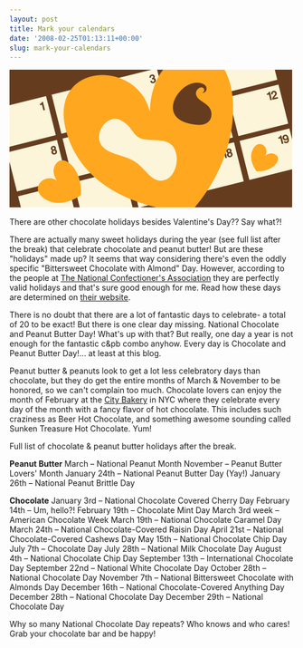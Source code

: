 ```yaml
---
layout: post
title: Mark your calendars
date: '2008-02-25T01:13:11+00:00'
slug: mark-your-calendars
---
```

<img src='images/uploads/2008/02/cpb_calendar.gif' alt='calendar' class="yellowborder"/>

There are other chocolate holidays besides Valentine's Day?? Say what?!

There are actually many sweet holidays during the year (see full list after the break) that celebrate chocolate and peanut butter! But are these "holidays" made up? It seems that way considering there's even the oddly specific "Bittersweet Chocolate with Almond" Day. However, according to the people at <a href="http://www.candyusa.org/Classroom/calendar.asp">The National Confectioner's Association</a> they are perfectly valid holidays and that's sure good enough for me. Read how these days are determined on <a href="http://www.candyusa.org/Classroom/special_days.asp">their website</a>.

There is no doubt that there are a lot of fantastic days to celebrate- a total of 20 to be exact! But there is one clear day missing. National Chocolate and Peanut Butter Day! What's up with that? But really, one day a year is not enough for the fantastic c&pb combo anyhow. Every day is Chocolate and Peanut Butter Day!... at least at this blog. 

Peanut butter & peanuts look to get a lot less celebratory days than chocolate, but they do get the entire months of March & November to be honored, so we can't complain too much. Chocolate lovers can enjoy the month of February at the <a href="http://www.hot-chocolate-festival.com/">City Bakery</a> in NYC where they celebrate every day of the month with a fancy flavor of hot chocolate. This includes such craziness as Beer Hot Chocolate, and something awesome sounding called Sunken Treasure Hot Chocolate. Yum!

Full list of chocolate & peanut butter holidays after the break.

<!--more-->

<strong>Peanut Butter</strong>
March – National Peanut Month
November – Peanut Butter Lovers' Month 
January 24th – National Peanut Butter Day (Yay!)
January 26th – National Peanut Brittle Day

<strong>Chocolate</strong>
January 3rd – National Chocolate Covered Cherry Day
February 14th – Um, hello?!
February 19th – Chocolate Mint Day
March 3rd week – American Chocolate Week
March 19th – National Chocolate Caramel Day
March 24th – National Chocolate-Covered Raisin Day
April 21st – National Chocolate-Covered Cashews Day
May 15th – National Chocolate Chip Day
July 7th – Chocolate Day
July 28th – National Milk Chocolate Day
August 4th – National Chocolate Chip Day
September 13th – International Chocolate Day
September 22nd – National White Chocolate Day
October 28th – National Chocolate Day
November 7th – National Bittersweet Chocolate with Almonds Day
December 16th – National Chocolate-Covered Anything Day
December 28th – National Chocolate Day
December 29th – National Chocolate Day

Why so many National Chocolate Day repeats? Who knows and who cares! Grab your chocolate bar and be happy!
